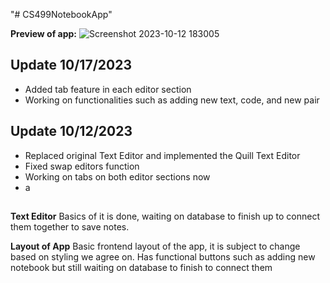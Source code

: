 "# CS499NotebookApp" 

**Preview of app:**
![Screenshot 2023-10-12 183005](https://github.com/TahseenAsif/CS499NotebookApp/assets/112424887/26de86c5-38be-47d6-b6db-1e7e126d8357)



## Update 10/17/2023
- Added tab feature in each editor section
- Working on functionalities such as adding new text, code, and new pair

## Update 10/12/2023
- Replaced original Text Editor and implemented the Quill Text Editor
- Fixed swap editors function
- Working on tabs on both editor sections now
- a

##
**Text Editor**
  Basics of it is done, waiting on database to finish up to connect them together to save notes.

**Layout of App**
  Basic frontend layout of the app, it is subject to change based on styling we agree on. Has functional buttons such as adding new notebook but still waiting on database to finish to connect them
